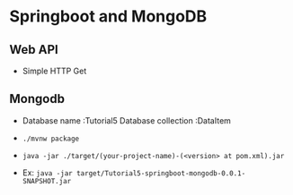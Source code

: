 
# Springboot and MongoDB


## Web API
* Simple HTTP Get 

## Mongodb
* Database name :Tutorial5
Database collection :DataItem

* `./mvnw package`
* `java -jar ./target/(your-project-name)-(<version> at pom.xml).jar`
* Ex:  `java -jar target/Tutorial5-springboot-mongodb-0.0.1-SNAPSHOT.jar `

